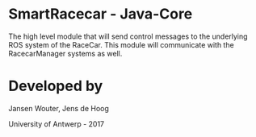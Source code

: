 SmartRacecar - Java-Core
================
The high level module that will send control messages to the underlying ROS system of the RaceCar. This module will communicate with the RacecarManager systems as well.


Developed by
============

Jansen Wouter,
Jens de Hoog

University of Antwerp - 2017
